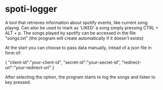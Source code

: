 # spoti-logger
A tool that retrieves information about spotify events, like current song playng.
Can also be used to mark as 'LIKED' a song simply pressing CTRL + ALT + p.
The songs played by spotify can be accessed in the file "songs.txt" (the program will create automatically if it doesn't exists)

At the start you can choose to pass data manually, intead of a json file in form of:

{
  "client-id":"your-client-id",
  "secret-id":"your-secret-id",
  "redirect-url":"your-redirect-url"
}

After selecting the option, the program starts to log the songs and listen to key pressed.

